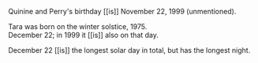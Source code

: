 Quinine and Perry's birthday [[is]] November 22, 1999 (unmentioned).  
  
Tara was born on the winter solstice, 1975.  
December 22; in 1999 it [[is]] also on that day.

December 22 [[is]] the longest solar day in total, but has the longest night.